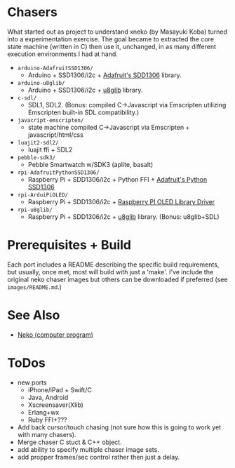 Chasers
=======

What started out as project to understand xneko (by Masayuki Koba)
turned into a experimentation exercise.  The goal became to extracted
the core state machine (written in C) then use it, unchanged, in as
many different execution environments I had at hand.

- `arduino-AdafruitSSD1306/`
    - Arduino + SSD1306/i2c + [Adafruit's SDD1306](https://github.com/adafruit/Adafruit_SSD1306) library.
- `arduino-u8glib/`
    - Arduino + SSD1306/i2c + [u8glib](https://github.com/olikraus/u8glib) library.
- `c-sdl/`
    - SDL1, SDL2.  (Bonus: compiled C->Javascript via Emscripten utilizing Emscripten built-in SDL compatibility.)
- `javacript-emscripten/`
    - state machine compiled C->Javascript via Emscripten + javascript/html/css
- `luajit2-sdl2/`
    - luajit ffi + SDL2
- `pebble-sdk3/`
    - Pebble Smartwatch w/SDK3 (aplite, basalt)
- `rpi-AdafruitPythonSSD1306/`
    - Raspberry Pi + SDD1306/i2c + Python FFI + [Adafruit's Python SSD1306](https://github.com/adafruit/Adafruit_Python_SSD1306)
- `rpi-ArduiPiOLED/`
    - Raspberry Pi + SDD1306/i2c + [Raspberry PI OLED Library Driver](https://github.com/hallard/ArduiPi_OLED)
- `rpi-u8glib/`
    - Raspberry Pi + SDD1306/i2c + [u8glib](https://github.com/olikraus/u8glib) library. (Bonus: u8glib+SDL)

# Prerequisites + Build
Each port includes a README describing the specific build
requirements, but usually, once met, most will build with just a
'make'.  I've include the original neko chaser images but others can
be downloaded if preferred (see `images/README.md`.)

# See Also
- [Neko (computer program)](https://en.wikipedia.org/wiki/Neko_\(computer_program\))

# ToDos
- new ports
    - iPhone/iPad + Swift/C
    - Java, Android
    - Xscreensaver(Xlib)
    - Erlang+wx
	- Ruby FFI+???
- Add back cursor/touch chasing (not sure how this is going to work yet with many chasers).
- Merge chaser C stuct & C++ object.
- add ability to specify multiple chaser image sets.
- add propper frames/sec control rather then just a delay.
